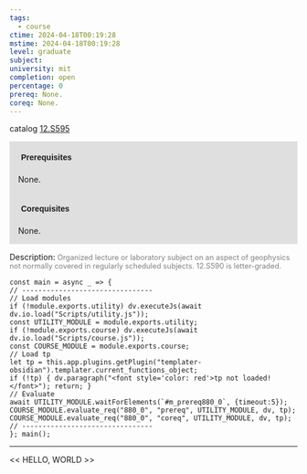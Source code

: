 ```yaml
---
tags:
  - course
ctime: 2024-04-18T00:19:28
mstime: 2024-04-18T00:19:28
level: graduate
subject: 
university: mit
completion: open
percentage: 0
prereq: None.
coreq: None.
---
```


catalog [12.S595](http://student.mit.edu/catalog/m12c.html#12.S595)

<span style="display: block; padding: 15px; background-color: rgb(100, 100, 100, 0.2);"><font id="m_prereq880_0" style="display: block; font-family: Arial, sans-serif; font-weight: bold; padding: 5px">Prerequisites</font><br><span id="prereq880_0">None.</span></span>
<span style="display: block; padding: 15px; background-color: rgb(100, 100, 100, 0.2);"><font id="m_coreq880_0" style="display: block; font-family: Arial, sans-serif; font-weight: bold; padding: 5px">Corequisites</font><br><span id="coreq880_0">None.</span></span>

<font style="">Description:</font>
<font style="color: grey; font-size: 0.8rem;">Organized lecture or laboratory subject on an aspect of geophysics not normally covered in regularly scheduled subjects. 12.S590 is letter-graded.</font>

```dataviewjs
const main = async _ => {
// --------------------------------
// Load modules
if (!module.exports.utility) dv.executeJs(await dv.io.load("Scripts/utility.js"));
const UTILITY_MODULE = module.exports.utility;
if (!module.exports.course) dv.executeJs(await dv.io.load("Scripts/course.js"));
const COURSE_MODULE = module.exports.course;
// Load tp
let tp = this.app.plugins.getPlugin("templater-obsidian").templater.current_functions_object;
if (!tp) { dv.paragraph("<font style='color: red'>tp not loaded!</font>"); return; }
// Evaluate
await UTILITY_MODULE.waitForElements(`#m_prereq880_0`, {timeout:5});
COURSE_MODULE.evaluate_req("880_0", "prereq", UTILITY_MODULE, dv, tp);
COURSE_MODULE.evaluate_req("880_0", "coreq", UTILITY_MODULE, dv, tp);
// --------------------------------
}; main();
```

---

<< HELLO, WORLD >>
